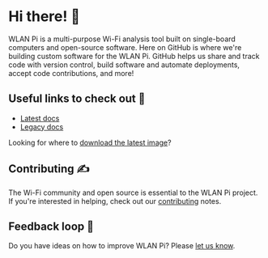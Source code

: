 # Hi there! 👋

WLAN Pi is a multi-purpose Wi-Fi analysis tool built on single-board computers and open-source software. Here on GitHub is where we're building custom software for the WLAN Pi. GitHub helps us share and track code with version control, build software and automate deployments, accept code contributions, and more!

## Useful links to check out 📃

* [Latest docs](https://userguide.wlanpi.com/)
* [Legacy docs](https://wlan-pi.github.io/wlanpi-documentation/v2/)

Looking for where to [download the latest image](https://github.com/WLAN-Pi/pi-gen/releases/latest)?

## Contributing ✍️

The Wi-Fi community and open source is essential to the WLAN Pi project. If you're interested in helping, check out our [contributing](https://github.com/WLAN-Pi/.github/blob/main/contributing.md) notes.

## Feedback loop 🎤

Do you have ideas on how to improve WLAN Pi? Please [let us know](https://github.com/wlan-pi/feedback).
